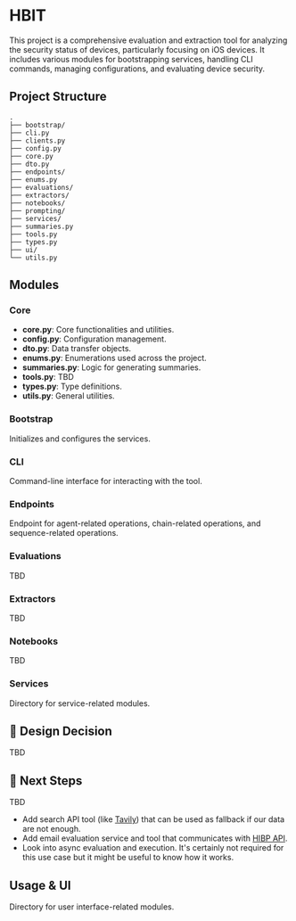 # HBIT

This project is a comprehensive evaluation and extraction tool for 
analyzing the security status of devices, particularly focusing on 
iOS devices. It includes various modules for bootstrapping services, 
handling CLI commands, managing configurations, and evaluating device security.

## Project Structure

```
.
├── bootstrap/
├── cli.py
├── clients.py
├── config.py
├── core.py
├── dto.py
├── endpoints/
├── enums.py
├── evaluations/
├── extractors/
├── notebooks/
├── prompting/
├── services/
├── summaries.py
├── tools.py
├── types.py
├── ui/
└── utils.py
```

## Modules

### Core

- **core.py**: Core functionalities and utilities.
- **config.py**: Configuration management.
- **dto.py**: Data transfer objects.
- **enums.py**: Enumerations used across the project.
- **summaries.py**: Logic for generating summaries.
- **tools.py**: TBD
- **types.py**: Type definitions.
- **utils.py**: General utilities.

### Bootstrap

Initializes and configures the services.

### CLI

Command-line interface for interacting with the tool.

### Endpoints

Endpoint for agent-related operations, chain-related operations, and sequence-related operations.

### Evaluations

TBD

### Extractors

TBD

### Notebooks

TBD

### Services

Directory for service-related modules.

## 🎲 Design Decision

TBD

## 🚀 Next Steps

TBD
- Add search API tool (like [Tavily](https://python.langchain.com/docs/integrations/tools/tavily_search/)) that can be used as fallback if our data are not enough.
- Add email evaluation service and tool that communicates with [HIBP API](https://haveibeenpwned.com/API/v3).
- Look into async evaluation and execution. It's certainly not required for this use case but it might be useful to know how it works.

## Usage & UI

Directory for user interface-related modules.

